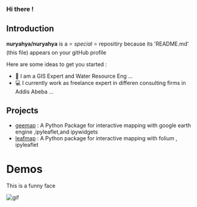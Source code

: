 ### Hi there !

## Introduction

**nuryahya/nuryahya** is a ⭐ _special_ ⭐ repositiry because its 'README.md' (this file) appears on your gitHub profile

Here are some ideas to get you started :

- 👨 I am a GIS Expert and Water Resource Eng ...
- 💻 I currently work as freelance expert in differen consulting firms in Addis Abeba ...

## Projects
- [geemap](https://geemap.org) : A Python Package for interactive mapping with google earth engine ,ipyleaflet,and ipywidgets
- [leafmap](https://leafmap.org) : A Python package for interactive mapping with folium , ipyleaflet


# Demos

This is a funny face

![gif](https://i.gifer.com/embedded/download/4j.gif)


